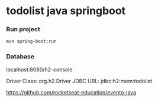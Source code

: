# todolist java springboot

### Run project

```bash
mvn spring-boot:run
```

### Database

localhost:8080/h2-console

Driver Class:	org.h2.Driver
JDBC URL: jdbc:h2:mem:todolist


https://github.com/rocketseat-education/evento-java
